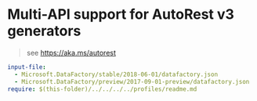 # Multi-API support for AutoRest v3 generators

> see https://aka.ms/autorest

``` yaml $(enable-multi-api)
input-file:
  - Microsoft.DataFactory/stable/2018-06-01/datafactory.json
  - Microsoft.DataFactory/preview/2017-09-01-preview/datafactory.json
require: $(this-folder)/../../../../profiles/readme.md
```
